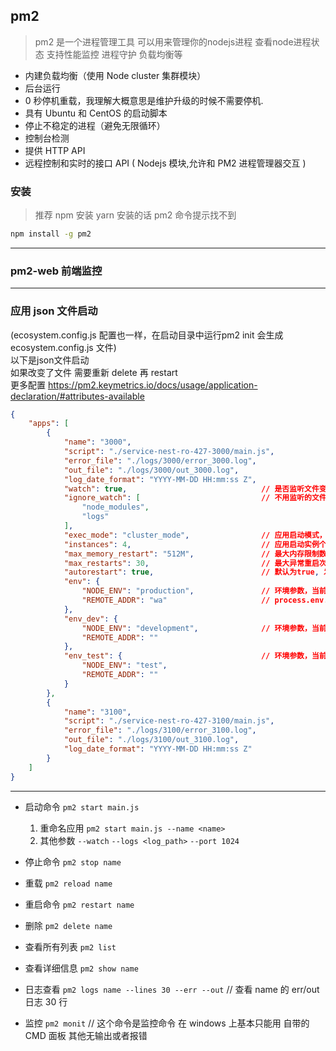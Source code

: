 ## pm2
> pm2 是一个进程管理工具 可以用来管理你的nodejs进程 查看node进程状态 支持性能监控 进程守护 负载均衡等
+ 内建负载均衡（使用 Node cluster 集群模块）
+ 后台运行
+ 0 秒停机重载，我理解大概意思是维护升级的时候不需要停机.
+ 具有 Ubuntu 和 CentOS 的启动脚本
+ 停止不稳定的进程（避免无限循环）
+ 控制台检测
+ 提供 HTTP API
+ 远程控制和实时的接口 API ( Nodejs 模块,允许和 PM2 进程管理器交互 )

### 安装
> 推荐 npm 安装 yarn 安装的话 pm2 命令提示找不到
```bash
npm install -g pm2
```
-----------------
### pm2-web 前端监控

----------
### 应用 json 文件启动
(ecosystem.config.js 配置也一样，在启动目录中运行pm2 init 会生成 ecosystem.config.js 文件)  
以下是json文件启动  
如果改变了文件 需要重新 delete 再 restart  
更多配置 https://pm2.keymetrics.io/docs/usage/application-declaration/#attributes-available
```json
{
    "apps": [
        {
            "name": "3000",
            "script": "./service-nest-ro-427-3000/main.js",
            "error_file": "./logs/3000/error_3000.log",
            "out_file": "./logs/3000/out_3000.log",
            "log_date_format": "YYYY-MM-DD HH:mm:ss Z",
            "watch": true,                              // 是否监听文件变动然后重启
            "ignore_watch": [                           // 不用监听的文件
                "node_modules",
                "logs"
            ],
            "exec_mode": "cluster_mode",                // 应用启动模式，支持fork和cluster模式
            "instances": 4,                             // 应用启动实例个数，仅在cluster模式有效 默认为fork；或者 max
            "max_memory_restart": "512M",               // 最大内存限制数，超出自动重启
            "max_restarts": 30,                         // 最大异常重启次数，即小于min_uptime运行时间重启次数；
            "autorestart": true,                        // 默认为true, 发生异常的情况下自动重启
            "env": {
                "NODE_ENV": "production",               // 环境参数，当前指定为生产环境 process.env.NODE_ENV
                "REMOTE_ADDR": "wa"                     // process.env.REMOTE_ADDR
            },
            "env_dev": {
                "NODE_ENV": "development",              // 环境参数，当前指定为开发环境 pm2 start app.js --env_dev
                "REMOTE_ADDR": ""
            },
            "env_test": {                               // 环境参数，当前指定为测试环境 pm2 start app.js--env_test
                "NODE_ENV": "test",
                "REMOTE_ADDR": ""
            }
        },
        {
            "name": "3100",
            "script": "./service-nest-ro-427-3100/main.js",
            "error_file": "./logs/3100/error_3100.log",
            "out_file": "./logs/3100/out_3100.log",
            "log_date_format": "YYYY-MM-DD HH:mm:ss Z"
        }
    ]
}
```
------
+ 启动命令 `pm2 start main.js`
   1. 重命名应用 `pm2 start main.js --name <name>`
   2. 其他参数 `--watch` `--logs <log_path>` `--port 1024`

+ 停止命令 `pm2 stop name`

+ 重载 `pm2 reload name`

+ 重启命令 `pm2 restart name`

+ 删除 `pm2 delete name`

+ 查看所有列表 `pm2 list`

+ 查看详细信息 `pm2 show name`

+ 日志查看 `pm2 logs name --lines 30 --err --out` // 查看 name 的 err/out 日志 30 行 

+ 监控 `pm2 monit`  // 这个命令是监控命令 在 windows 上基本只能用 自带的 CMD 面板 其他无输出或者报错